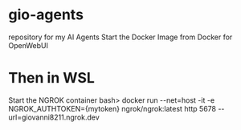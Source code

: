 # gio-agents
repository for my AI Agents
Start the Docker Image from Docker for OpenWebUI

# Then in WSL
Start the NGROK container
bash> docker run --net=host -it -e NGROK_AUTHTOKEN={mytoken} ngrok/ngrok:latest http 5678 --url=giovanni8211.ngrok.dev

